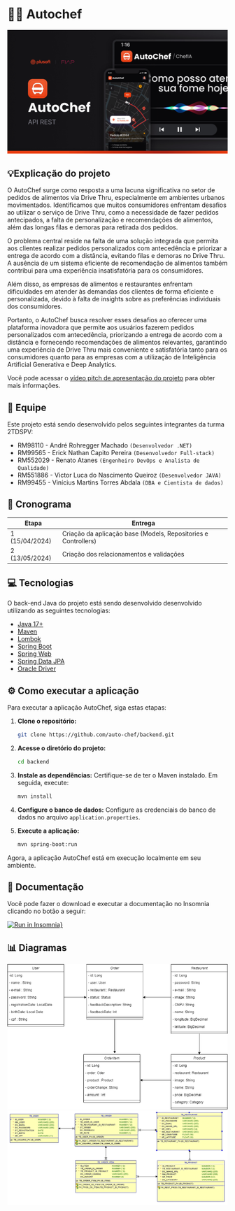 # 🧑‍🍳 Autochef

![Capa](.github/cover.png)

## 💡Explicação do projeto
O AutoChef surge como resposta a uma lacuna significativa no setor de pedidos de alimentos via Drive Thru, especialmente em ambientes urbanos movimentados. Identificamos que muitos consumidores enfrentam desafios ao utilizar o serviço de Drive Thru, como a necessidade de fazer pedidos antecipados, a falta de personalização e recomendações de alimentos, além das longas filas e demoras para retirada dos pedidos.

O problema central reside na falta de uma solução integrada que permita aos clientes realizar pedidos personalizados com antecedência e priorizar a entrega de acordo com a distância, evitando filas e demoras no Drive Thru. A ausência de um sistema eficiente de recomendação de alimentos também contribui para uma experiência insatisfatória para os consumidores.

Além disso, as empresas de alimentos e restaurantes enfrentam dificuldades em atender às demandas dos clientes de forma eficiente e personalizada, devido à falta de insights sobre as preferências individuais dos consumidores.

Portanto, o AutoChef busca resolver esses desafios ao oferecer uma plataforma inovadora que permite aos usuários fazerem pedidos personalizados com antecedência, priorizando a entrega de acordo com a distância e fornecendo recomendações de alimentos relevantes, garantindo uma experiência de Drive Thru mais conveniente e satisfatória tanto para os consumidores quanto para as empresas com a utilização de Inteligência Artificial Generativa e Deep Analytics.

Você pode acessar o [vídeo pitch de apresentação do projeto](https://www.youtube.com/watch?v=eDRL7UrAchQ) para obter mais informações.

## 👥 Equipe
Este projeto está sendo desenvolvido pelos seguintes integrantes da turma 2TDSPV:

- RM98110 - André Rohregger Machado `(Desenvolvedor .NET)`
- RM99565 - Erick Nathan Capito Pereira `(Desenvolvedor Full-stack)`
- RM552029 - Renato Atanes `(Engenheiro DevOps e Analista de Qualidade)`
- RM551886 - Victor Luca do Nascimento Queiroz `(Desenvolvedor JAVA)`
- RM99455 - Vinícius Martins Torres Abdala `(DBA e Cientista de dados)`

## 📅 Cronograma
| Etapa | Entrega |
| --- | --- |
| 1 (15/04/2024) | Criação da aplicação base (Models, Repositories e Controllers) |
| 2 (13/05/2024) | Criação dos relacionamentos e validações |

## 💻 Tecnologias
O back-end Java do projeto está sendo desenvolvido desenvolvido utilizando as seguintes tecnologias:

- [Java 17+](https://www.oracle.com/java/technologies/javase/jdk17-archive-downloads.html)
- [Maven](https://maven.apache.org/)
- [Lombok](https://projectlombok.org/)
- [Spring Boot](https://spring.io/projects/spring-boot)
- [Spring Web](https://spring.io/web-applications)
- [Spring Data JPA](https://spring.io/projects/spring-data-jpa)
- [Oracle Driver](https://www.oracle.com/br/database/technologies/appdev/jdbc.html)

## ⚙️ Como executar a aplicação

Para executar a aplicação AutoChef, siga estas etapas:

1. **Clone o repositório:**
   ```bash
   git clone https://github.com/auto-chef/backend.git
   ```

2. **Acesse o diretório do projeto:**
   ```bash
   cd backend
   ```

3. **Instale as dependências:**
   Certifique-se de ter o Maven instalado. Em seguida, execute:
   ```bash
   mvn install
   ```

4. **Configure o banco de dados:**
   Configure as credenciais do banco de dados no arquivo `application.properties`.

5. **Execute a aplicação:**
   ```bash
   mvn spring-boot:run
   ```

Agora, a aplicação AutoChef está em execução localmente em seu ambiente.

## 📄 Documentação
Você pode fazer o download e executar a documentação no Insomnia clicando no botão a seguir:

[![Run in Insomnia}](https://insomnia.rest/images/run.svg)](https://insomnia.rest/run/?label=AutoChef%20API&uri=https%3A%2F%2Fgithub.com%2Fauto-chef%2Fbackend%2Fblob%2Fmain%2F.github%2Fdocumentacao-rest.json)

## 📊 Diagramas
![](.github/diagrama3.png)
![](.github/diagrama2.png)
